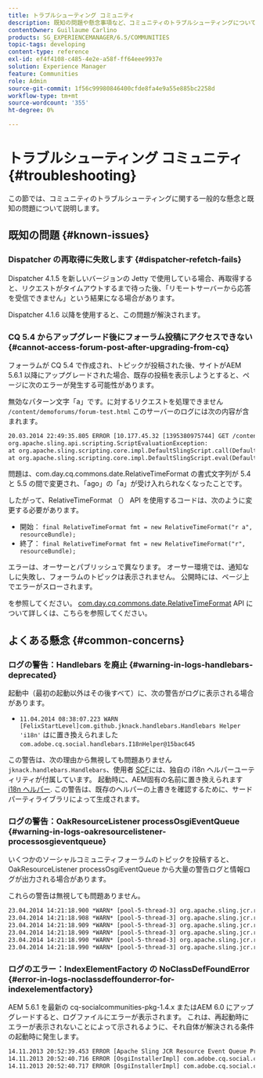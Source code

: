 ```yaml
---
title: トラブルシューティング コミュニティ
description: 既知の問題や懸念事項など、コミュニティのトラブルシューティングについて説明します。
contentOwner: Guillaume Carlino
products: SG_EXPERIENCEMANAGER/6.5/COMMUNITIES
topic-tags: developing
content-type: reference
exl-id: ef4f4108-c485-4e2e-a58f-ff64eee9937e
solution: Experience Manager
feature: Communities
role: Admin
source-git-commit: 1f56c99980846400cfde8fa4e9a55e885bc2258d
workflow-type: tm+mt
source-wordcount: '355'
ht-degree: 0%

---
```


# トラブルシューティング コミュニティ {#troubleshooting}

この節では、コミュニティのトラブルシューティングに関する一般的な懸念と既知の問題について説明します。

## 既知の問題 {#known-issues}

### Dispatcher の再取得に失敗します {#dispatcher-refetch-fails}

Dispatcher 4.1.5 を新しいバージョンの Jetty で使用している場合、再取得すると、リクエストがタイムアウトするまで待った後、「リモートサーバーから応答を受信できません」という結果になる場合があります。

Dispatcher 4.1.6 以降を使用すると、この問題が解決されます。

### CQ 5.4 からアップグレード後にフォーラム投稿にアクセスできない {#cannot-access-forum-post-after-upgrading-from-cq}

フォーラムが CQ 5.4 で作成され、トピックが投稿された後、サイトがAEM 5.6.1 以降にアップグレードされた場合、既存の投稿を表示しようとすると、ページに次のエラーが発生する可能性があります。

無効なパターン文字「a」です。に対するリクエストを処理できません `/content/demoforums/forum-test.html` このサーバーのログには次の内容が含まれます。

```xml
20.03.2014 22:49:35.805 ERROR [10.177.45.32 [1395380975744] GET /content/demoforums/forum-test.html HTTP/1.1] com.day.cq.wcm.tags.IncludeTag Error while executing script content.jsp
org.apache.sling.api.scripting.ScriptEvaluationException:
at org.apache.sling.scripting.core.impl.DefaultSlingScript.call(DefaultSlingScript.java:388)
at org.apache.sling.scripting.core.impl.DefaultSlingScript.eval(DefaultSlingScript.java:171)
```

問題は、com.day.cq.commons.date.RelativeTimeFormat の書式文字列が 5.4 と 5.5 の間で変更され、「ago」の「a」が受け入れられなくなったことです。

したがって、RelativeTimeFormat （） API を使用するコードは、次のように変更する必要があります。

* 開始： `final RelativeTimeFormat fmt = new RelativeTimeFormat("r a", resourceBundle);`
* 終了： `final RelativeTimeFormat fmt = new RelativeTimeFormat("r", resourceBundle);`

エラーは、オーサーとパブリッシュで異なります。 オーサー環境では、通知なしに失敗し、フォーラムのトピックは表示されません。 公開時には、ページ上でエラーがスローされます。

を参照してください。 [com.day.cq.commons.date.RelativeTimeFormat](https://developer.adobe.com/experience-manager/reference-materials/6-5/javadoc/com/day/cq/commons/date/RelativeTimeFormat.html) API について詳しくは、こちらを参照してください。

## よくある懸念 {#common-concerns}

### ログの警告：Handlebars を廃止 {#warning-in-logs-handlebars-deprecated}

起動中（最初の起動以外はその後すべて）に、次の警告がログに表示される場合があります。

* `11.04.2014 08:38:07.223 WARN [FelixStartLevel]com.github.jknack.handlebars.Handlebars Helper 'i18n'` はに置き換えられました `com.adobe.cq.social.handlebars.I18nHelper@15bac645`

この警告は、次の理由から無視しても問題ありません `jknack.handlebars.Handlebars`、使用者 [SCF](scf.md#handlebarsjavascripttemplatinglanguage)には、独自の i18n ヘルパーユーティリティが付属しています。 起動時に、AEM固有の名前に置き換えられます [i18n ヘルパー](handlebars-helpers.md#i-n). この警告は、既存のヘルパーの上書きを確認するために、サードパーティライブラリによって生成されます。

### ログの警告：OakResourceListener processOsgiEventQueue {#warning-in-logs-oakresourcelistener-processosgieventqueue}

いくつかのソーシャルコミュニティフォーラムのトピックを投稿すると、OakResourceListener processOsgiEventQueue から大量の警告ログと情報ログが出力される場合があります。

これらの警告は無視しても問題ありません。

```xml
23.04.2014 14:21:18.900 *WARN* [pool-5-thread-3] org.apache.sling.jcr.resource.internal.OakResourceListener processOsgiEventQueue: Resource at /var/search-collections/ugc-sc/_m.frq/jcr:content not found, which is not expected for an added or modified node
23.04.2014 14:21:18.908 *WARN* [pool-5-thread-3] org.apache.sling.jcr.resource.internal.OakResourceListener processOsgiEventQueue: Resource at /var/search-collections/ugc-sc/_m.prx/jcr:content not found, which is not expected for an added or modified node
23.04.2014 14:21:18.909 *WARN* [pool-5-thread-3] org.apache.sling.jcr.resource.internal.OakResourceListener processOsgiEventQueue: Resource at /var/replication/data/1f799fb4-0aeb-4660-aadb-705657f16048/67/67699ab5-9d57-4c79-a755-2727ba9e6452/jcr:content not found, which is not expected for an added or modified node
23.04.2014 14:21:18.909 *WARN* [pool-5-thread-3] org.apache.sling.jcr.resource.internal.OakResourceListener processOsgiEventQueue: Resource at /var/replication/data/1f799fb4-0aeb-4660-aadb-705657f16048/67/67699ab5-9d57-4c79-a755-2727ba9e6452/jcr:content not found, which is not expected for an added or modified node
23.04.2014 14:21:18.990 *WARN* [pool-5-thread-3] org.apache.sling.jcr.resource.internal.OakResourceListener processOsgiEventQueue: Resource at /var/replication/data/1f799fb4-0aeb-4660-aadb-705657f16048/b9/b91f1690-87e8-41d8-a78e-cd2259f837c8/jcr:content not found, which is not expected for an added or modified node
23.04.2014 14:21:18.990 *WARN* [pool-5-thread-3] org.apache.sling.jcr.resource.internal.OakResourceListener processOsgiEventQueue: Resource at /var/replication/data/1f799fb4-0aeb-4660-aadb-705657f16048/b9/b91f1690-87e8-41d8-a78e-cd2259f837c8/jcr:content not found, which is not expected for an added or modified node
```

### ログのエラー：IndexElementFactory の NoClassDefFoundError {#error-in-logs-noclassdeffounderror-for-indexelementfactory}

AEM 5.6.1 を最新の cq-socialcommunities-pkg-1.4.x またはAEM 6.0 にアップグレードすると、ログファイルにエラーが表示されます。 これは、再起動時にエラーが表示されないことによって示されるように、それ自体が解決される条件の起動時に発生します。

```xml
14.11.2013 20:52:39.453 ERROR [Apache Sling JCR Resource Event Queue Processor for path '/'] com.adobe.cq.social.storage.index.impl.IndexService Error occurred while processing event java.util.ConcurrentModificationException
14.11.2013 20:52:40.716 ERROR [OsgiInstallerImpl] com.adobe.cq.social.cq-social-commons [CommentListProvider] Error during instantiation of the implementation object (java.lang.NoClassDefFoundError: com/adobe/cq/social/storage/index/IndexElementFactory) java.lang.NoClassDefFoundError: com/adobe/cq/social/storage/index/IndexElementFactory
14.11.2013 20:52:40.717 ERROR [OsgiInstallerImpl] com.adobe.cq.social.cq-social-commons [CommentListProvider] Failed creating the component instance; see log for reason
```
